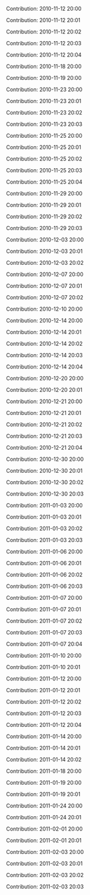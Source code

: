 Contribution: 2010-11-12 20:00

Contribution: 2010-11-12 20:01

Contribution: 2010-11-12 20:02

Contribution: 2010-11-12 20:03

Contribution: 2010-11-12 20:04

Contribution: 2010-11-18 20:00

Contribution: 2010-11-19 20:00

Contribution: 2010-11-23 20:00

Contribution: 2010-11-23 20:01

Contribution: 2010-11-23 20:02

Contribution: 2010-11-23 20:03

Contribution: 2010-11-25 20:00

Contribution: 2010-11-25 20:01

Contribution: 2010-11-25 20:02

Contribution: 2010-11-25 20:03

Contribution: 2010-11-25 20:04

Contribution: 2010-11-29 20:00

Contribution: 2010-11-29 20:01

Contribution: 2010-11-29 20:02

Contribution: 2010-11-29 20:03

Contribution: 2010-12-03 20:00

Contribution: 2010-12-03 20:01

Contribution: 2010-12-03 20:02

Contribution: 2010-12-07 20:00

Contribution: 2010-12-07 20:01

Contribution: 2010-12-07 20:02

Contribution: 2010-12-10 20:00

Contribution: 2010-12-14 20:00

Contribution: 2010-12-14 20:01

Contribution: 2010-12-14 20:02

Contribution: 2010-12-14 20:03

Contribution: 2010-12-14 20:04

Contribution: 2010-12-20 20:00

Contribution: 2010-12-20 20:01

Contribution: 2010-12-21 20:00

Contribution: 2010-12-21 20:01

Contribution: 2010-12-21 20:02

Contribution: 2010-12-21 20:03

Contribution: 2010-12-21 20:04

Contribution: 2010-12-30 20:00

Contribution: 2010-12-30 20:01

Contribution: 2010-12-30 20:02

Contribution: 2010-12-30 20:03

Contribution: 2011-01-03 20:00

Contribution: 2011-01-03 20:01

Contribution: 2011-01-03 20:02

Contribution: 2011-01-03 20:03

Contribution: 2011-01-06 20:00

Contribution: 2011-01-06 20:01

Contribution: 2011-01-06 20:02

Contribution: 2011-01-06 20:03

Contribution: 2011-01-07 20:00

Contribution: 2011-01-07 20:01

Contribution: 2011-01-07 20:02

Contribution: 2011-01-07 20:03

Contribution: 2011-01-07 20:04

Contribution: 2011-01-10 20:00

Contribution: 2011-01-10 20:01

Contribution: 2011-01-12 20:00

Contribution: 2011-01-12 20:01

Contribution: 2011-01-12 20:02

Contribution: 2011-01-12 20:03

Contribution: 2011-01-12 20:04

Contribution: 2011-01-14 20:00

Contribution: 2011-01-14 20:01

Contribution: 2011-01-14 20:02

Contribution: 2011-01-18 20:00

Contribution: 2011-01-19 20:00

Contribution: 2011-01-19 20:01

Contribution: 2011-01-24 20:00

Contribution: 2011-01-24 20:01

Contribution: 2011-02-01 20:00

Contribution: 2011-02-01 20:01

Contribution: 2011-02-03 20:00

Contribution: 2011-02-03 20:01

Contribution: 2011-02-03 20:02

Contribution: 2011-02-03 20:03

